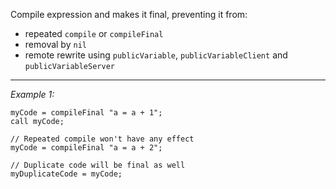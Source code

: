 Compile expression and makes it final, preventing it from:
* repeated `compile` or `compileFinal`
* removal by `nil`
* remote rewrite using `publicVariable`, `publicVariableClient` and `publicVariableServer`


---
*Example 1:*
```sqf
myCode = compileFinal "a = a + 1";
call myCode;
 
// Repeated compile won't have any effect
myCode = compileFinal "a = a + 2";

// Duplicate code will be final as well
myDuplicateCode = myCode;
```